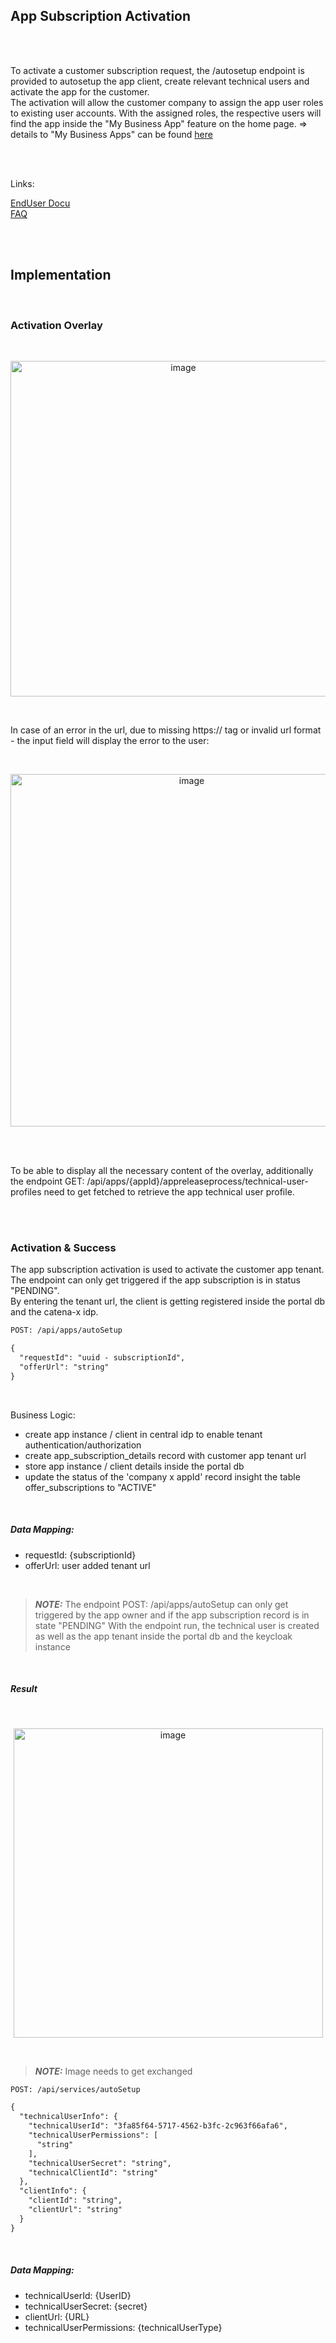 ## App Subscription Activation
<br>
<br>

To activate a customer subscription request, the /autosetup endpoint is provided to autosetup the app client, create relevant technical users and activate the app for the customer.
<br>
The activation will allow the customer company to assign the app user roles to existing user accounts. With the assigned roles, the respective users will find the app inside the "My Business App" feature on the home page.
=> details to "My Business Apps" can be found [here](/docs/04.%20App(s)/01.%20Marketplace/04.%20My%20Business%20Apps.md)  

<br>
<br>

Links:  

[EndUser Docu](/docs/04.%20App(s)/05.%20App%20Subscription/04.%20Subscription%20Activation%20(App%20Provider).md)  
[FAQ](/docs/04.%20App(s)/05.%20App%20Subscription/05.%20FAQ.md)

<br>
<br>

## Implementation

<br>

### Activation Overlay 

<br>
<p align="center">
<img width="537" alt="image" src="https://github.com/catenax-ng/tx-portal-assets/assets/94133633/295983f4-e834-419d-a796-ee4aa59d0210">
</p>
<br>

In case of an error in the url, due to missing https:// tag or invalid url format - the input field will display the error to the user:
<br>

<br>
<p align="center">
<img width="564" alt="image" src="https://github.com/catenax-ng/tx-portal-assets/assets/94133633/09312cb6-0db7-418e-968d-41847e716570">
</p>
<br>

<br>

To be able to display all the necessary content of the overlay, additionally the endpoint GET: /api/apps/{appId}/appreleaseprocess/technical-user-profiles need to get fetched to retrieve the app technical user profile.

<br>
<br>

### Activation & Success

The app subscription activation is used to activate the customer app tenant. The endpoint can only get triggered if the app subscription is in status "PENDING".  
By entering the tenant url, the client is getting registered inside the portal db and the catena-x idp.

```diff
POST: /api/apps/autoSetup

{
  "requestId": "uuid - subscriptionId",
  "offerUrl": "string"
} 

```

<br>

Business Logic:
* create app instance / client in central idp to enable tenant authentication/authorization
* create app_subscription_details record with customer app tenant url
* store app instance / client details inside the portal db
* update the status of the 'company x appId' record insight the table offer_subscriptions to "ACTIVE"

<br>

##### Data Mapping:

* requestId: {subscriptionId}
* offerUrl: user added tenant url

<br>

> **_NOTE:_**  The endpoint POST: /api/apps/autoSetup can only get triggered by the app owner and if the app subscription record is in state "PENDING"
> With the endpoint run, the technical user is created as well as the app tenant inside the portal db and the keycloak instance

<br>

##### Result

<br>
<p align="center">
<img width="495" alt="image" src="https://github.com/catenax-ng/tx-portal-assets/assets/94133633/9c914fad-8811-47bb-9a6d-f3eed4e27214">
</p>
<br>

> **_NOTE:_**  Image needs to get exchanged

```diff
POST: /api/services/autoSetup

{
  "technicalUserInfo": {
    "technicalUserId": "3fa85f64-5717-4562-b3fc-2c963f66afa6",
    "technicalUserPermissions": [
      "string"
    ],
    "technicalUserSecret": "string",
    "technicalClientId": "string"
  },
  "clientInfo": {
    "clientId": "string",
    "clientUrl": "string"
  }
} 

```

<br>

##### Data Mapping:

* technicalUserId: {UserID}
* technicalUserSecret: {secret}
* clientUrl: {URL}
* technicalUserPermissions: {technicalUserType}

<br>
<br>

